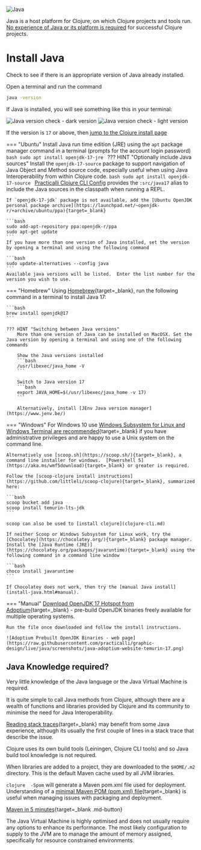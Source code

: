 ![Java](https://raw.githubusercontent.com/practicalli/graphic-design/live/banners/practicalli-java-adoptium-banner.png)

Java is a host platform for Clojure, on which Clojure projects and tools run.  [No experience of Java or its platform is required](#what-you-need-to-know-about-java) for successful Clojure projects.


# Install Java

Check to see if there is an appropriate version of Java already installed.

Open a terminal and run the command

```bash
java -version
```

If Java is installed, you will see something like this in your terminal:

![Java version check - dark version](https://raw.githubusercontent.com/practicalli/graphic-design/live/clojure/clojure-cli/clojure-install-java-version-linux-dark.png#only-dark)
![Java version check - light version](https://raw.githubusercontent.com/practicalli/graphic-design/live/clojure/clojure-cli/clojure-install-java-version-linux-light.png#only-light)

If the version is `17` or above, then [jump to the Clojure install page](clojure-cli.md)


=== "Ubuntu" 
    Install Java run time edition (JRE) using the `apt` package manager command in a terminal (prompts for the account login password)
    ```bash
    sudo apt install openjdk-17-jre
    ```
    ??? HINT "Optionally include Java sources"
        Install the `openjdk-17-source` package to support navigation of Java Object and Method source code, especially useful when using Java Interoperability from within Clojure code.
        ```bash
        sudo apt install openjdk-17-source
        ```
        [Practicalli Clojure CLI Config](/clojure/clojure-cli/practicalli-config/) provides the `:src/java17` alias to include the Java sources in the classpath when running a REPL.
        
    
    If `openjdk-17-jdk` package is not available, add the [Ubuntu OpenJDK personal package archive](https://launchpad.net/~openjdk-r/+archive/ubuntu/ppa){target=_blank}
    
    ```bash
    sudo add-apt-repository ppa:openjdk-r/ppa
    sudo apt-get update
    ```
    If you have more than one version of Java installed, set the version by opening a terminal and using the following command
    
    ```bash
    sudo update-alternatives --config java
    ```
    Available java versions will be listed.  Enter the list number for the version you wish to use.


=== "Homebrew" 
    Using [Homebrew](https://brew.sh/){target=_blank}, run the following command in a terminal to install Java 17:
    
    ```bash
    brew install openjdk@17
    ```
    
    ??? HINT "Switching between Java versions"
        More than one version of Java can be installed on MacOSX. Set the Java version by opening a terminal and using one of the following commands
    
        Show the Java versions installed
        ```bash
        /usr/libexec/java_home -V
        ```
        
        Switch to Java version 17
        ```bash
        export JAVA_HOME=$(/usr/libexec/java_home -v 17)
        ```
        
        Alternatively, install [JEnv Java version manager](https://www.jenv.be/)


=== "Windows" 
    For Windows 10 use [Windows Subsystem for Linux and Windows Terminal are recommended](https://conan.is/blogging/clojure-on-windows.html){target=_blank} if you have administrative privileges and are happy to use a Unix system on the command line.
    
    Alternatively use [scoop.sh](https://scoop.sh/){target=_blank}, a command line installer for windows.  [Powershell 5](https://aka.ms/wmf5download){target=_blank} or greater is required.
    
    Follow the [scoop-clojure install instructions](https://github.com/littleli/scoop-clojure){target=_blank}, summarized here:
    
    ```bash
    scoop bucket add java
    scoop install temurin-lts-jdk
    ```
    
    scoop can also be used to [install clojure](clojure-cli.md)
    
    If neither Scoop or Windows Subsystem for Linux work, try the [Chocolatey](https://chocolatey.org/){target=_blank} package manager. Install the [Java Runtime (JRE)](https://chocolatey.org/packages/javaruntime){target=_blank} using the following command in a command line window
    
    ```bash
    choco install javaruntime
    ```

    If Chocolatey does not work, then try the [manual Java install](install-java.html#manual).


=== "Manual"
    [Download OpenJDK 17 Hotspot from Adoptium](https://adoptium.net/){target=_blank} - pre-build OpenJDK binaries freely available for multiple operating systems.
    
    Run the file once downloaded and follow the install instructions.
    
    ![Adoptium Prebuilt OpenJDK Binaries - web page](https://raw.githubusercontent.com/practicalli/graphic-design/live/java/screenshots/java-adoptium-website-temurin-17.png)


## Java Knowledge required?

Very little knowledge of the Java language or the Java Virtual Machine is required.

It is quite simple to call Java methods from Clojure, although there are a wealth of functions and libraries provided by Clojure and its community to minimise the need for Java Interoperability.

[Reading stack traces](https://8thlight.com/blog/connor-mendenhall/2014/09/12/clojure-stacktraces.html){target=_blank} may benefit from some Java experience, although its usually the first couple of lines in a stack trace that describe the issue.

Clojure uses its own build tools (Leiningen, Clojure CLI tools) and so Java build tool knowledge is not required.

When libraries are added to a project, they are downloaded to the `$HOME/.m2` directory.  This is the default Maven cache used by all JVM libraries.

`clojure  -Spom` will generate a Maven pom.xml file used for deployment. Understanding of a [minimal Maven POM (pom.xml) file](https://maven.apache.org/guides/introduction/introduction-to-the-pom.html#minimal-pom){target=_blank} is useful when managing issues with packaging and deployment.

[Maven in 5 minutes](https://maven.apache.org/guides/getting-started/maven-in-five-minutes.html){target=_blank .md-button}

The Java Virtual Machine is highly optimised and does not usually require any options to enhance its performance. The most likely configuration to supply to the JVM are to manage the amount of memory assigned, specifically for resource constrained environments.
